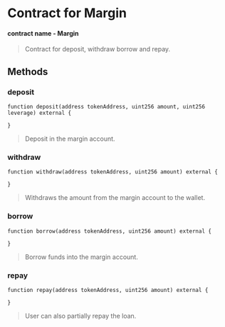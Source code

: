 # Contract for Margin
#### contract name - Margin

> Contract for deposit, withdraw borrow and repay.


## Methods

### deposit

```solidity
function deposit(address tokenAddress, uint256 amount, uint256 leverage) external {

}
```
> Deposit in the margin account.

### withdraw

```solidity
function withdraw(address tokenAddress, uint256 amount) external {

}
```
> Withdraws the amount from the margin account to the wallet.

### borrow

```solidity
function borrow(address tokenAddress, uint256 amount) external {

}
```
> Borrow funds into the margin account.

### repay

```solidity
function repay(address tokenAddress, uint256 amount) external {

}
```
> User can also partially repay the loan.

